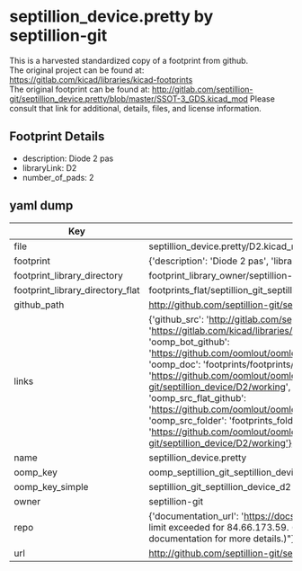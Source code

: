 # septillion_device.pretty by septillion-git  
This is a harvested standardized copy of a footprint from github.  
The original project can be found at:  
https://gitlab.com/kicad/libraries/kicad-footprints  
The original footprint can be found at:
http://gitlab.com/septillion-git/septillion_device.pretty/blob/master/SSOT-3_GDS.kicad_mod
Please consult that link for additional, details, files, and license information.  
## Footprint Details
* description: Diode 2 pas  
* libraryLink: D2  
* number_of_pads: 2  
## yaml dump  
| Key | Value |  
| --- | --- |  
| file | septillion_device.pretty/D2.kicad_mod |  
| footprint | {'description': 'Diode 2 pas', 'libraryLink': 'D2', 'number_of_pads': 2} |  
| footprint_library_directory | footprint_library_owner/septillion-git_septillion_device.pretty |  
| footprint_library_directory_flat | footprints_flat/septillion_git_septillion_device_d2/working |  
| github_path | http://github.com/septillion-git/septillion_device.pretty/blob/master/D2.kicad_mod |  
| links | {'github_src': 'http://gitlab.com/septillion-git/septillion_device.pretty/blob/master/SSOT-3_GDS.kicad_mod', 'github_src_repo': 'https://gitlab.com/kicad/libraries/kicad-footprints', 'oomp_bot': 'footprints/septillion_git_septillion_device_d2/working', 'oomp_bot_github': 'https://github.com/oomlout/oomlout_oomp_footprint_bot/tree/main/footprints/septillion_git_septillion_device_d2/working', 'oomp_doc': 'footprints/footprints/septillion-git/septillion_device/D2/working/', 'oomp_doc_github': 'https://github.com/oomlout/oomlout_oomp_footprint_doc/tree/main/footprints/footprints/septillion-git/septillion_device/D2/working', 'oomp_src_flat': 'footprints_flat/footprints_flat/septillion_git_septillion_device_d2/working', 'oomp_src_flat_github': 'https://github.com/oomlout/oomlout_oomp_footprint_src/tree/main/footprints_flat/septillion_git_septillion_device_d2/working', 'oomp_src_folder': 'footprints_folder/footprints_folder/septillion-git/septillion_device/D2/working', 'oomp_src_folder_github': 'https://github.com/oomlout/oomlout_oomp_footprint_src/tree/main/footprints_folder/septillion-git/septillion_device/D2/working'} |  
| name | septillion_device.pretty |  
| oomp_key | oomp_septillion_git_septillion_device_d2 |  
| oomp_key_simple | septillion_git_septillion_device_d2 |  
| owner | septillion-git |  
| repo | {'documentation_url': 'https://docs.github.com/rest/overview/resources-in-the-rest-api#rate-limiting', 'message': "API rate limit exceeded for 84.66.173.59. (But here's the good news: Authenticated requests get a higher rate limit. Check out the documentation for more details.)"} |  
| url | http://github.com/septillion-git/septillion_device.pretty |  

